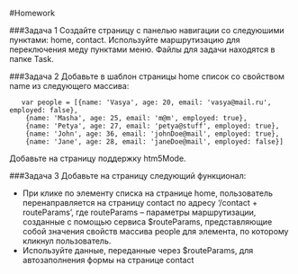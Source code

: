 #Homework 

###Задача 1 
Создайте страницу с панелью навигации со следуюшими пунктами: home, contact. 
Используйте маршрутизацию для переключения меду пунктами меню. Файлы для задачи находятся в папке Task. 

###Задача 2 Добавьте в шаблон страницы home список со свойством name из следующего массива: 
``` 
   var people = [{name: 'Vasya', age: 20, email: 'vasya@mail.ru', employed: false}, 
    {name: 'Masha', age: 25, email: 'm@m', employed: true}, 
    {name: 'Petya', age: 27, email: 'petya@stuff', employed: true}, 
    {name: 'John', age: 36, email: 'johnDoe@mail', employed: true},
    {name: 'Jane', age: 28, email: 'janeDoe@mail', employed: false}]
```
Добавьте на страницу поддержку htm5Mode. 

###Задача 3
Добавьте на страницу следующий функционал: 
* При клике по элементу списка на странице home, пользователь перенаправляется на страницу contact по адресу ‘/contact + routeParams’,
где routeParams – параметры маршрутизации, созданные с помощью сервиса $routeParams, представляющие собой значения свойств массива people для элемента,
по которому кликнул пользователь.
* Используйте данные, переданные через $routeParams, для автозаполнения формы на странице contact 
